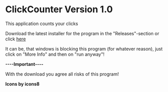 # ClickCounter Version 1.0
This application counts your clicks

Download the latest installer for the program in the "Releases"-section or click [here](https://github.com/MaxPra/ClickCounter/releases/download/ClickCounterV1.0/ClickCounter_Setup.exe)

It can be, that windows is blocking this program (for whatever reason), just click on "More Info" and then on "run anyway"!


**----Important----**

With the download you agree all risks of this program!


**Icons by icons8**
